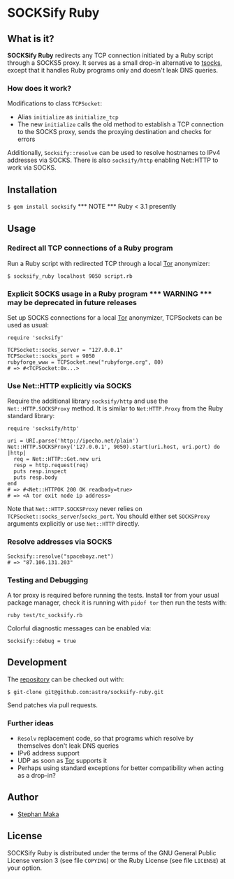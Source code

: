 SOCKSify Ruby
=============

What is it?
-----------

**SOCKSify Ruby** redirects any TCP connection initiated by a Ruby script through a SOCKS5 proxy. It serves as a small drop-in alternative to [tsocks](http://tsocks.sourceforge.net/), except that it handles Ruby programs only and doesn't leak DNS queries.

### How does it work?

Modifications to class `TCPSocket`:

*   Alias `initialize` as `initialize_tcp`
*   The new `initialize` calls the old method to establish a TCP connection to the SOCKS proxy, sends the proxying destination and checks for errors

Additionally, `Socksify::resolve` can be used to resolve hostnames to IPv4 addresses via SOCKS. There is also `socksify/http` enabling Net::HTTP to work via SOCKS.

Installation
------------

`$ gem install socksify` *** NOTE *** Ruby < 3.1 presently

Usage
-----

### Redirect all TCP connections of a Ruby program

Run a Ruby script with redirected TCP through a local [Tor](https://web.archive.org/web/20170127085053/http://www.torproject.org/) anonymizer:

`$ socksify_ruby localhost 9050 script.rb`

### Explicit SOCKS usage in a Ruby program *** WARNING *** may be deprecated in future releases

Set up SOCKS connections for a local [Tor](https://www.torproject.org/) anonymizer, TCPSockets can be used as usual:

```
require 'socksify'

TCPSocket::socks_server = "127.0.0.1"
TCPSocket::socks_port = 9050
rubyforge_www = TCPSocket.new("rubyforge.org", 80)
# => #<TCPSocket:0x...>
```

### Use Net::HTTP explicitly via SOCKS

Require the additional library `socksify/http` and use the `Net::HTTP.SOCKSProxy` method. It is similar to `Net:HTTP.Proxy` from the Ruby standard library:
```
require 'socksify/http'

uri = URI.parse('http://ipecho.net/plain')
Net::HTTP.SOCKSProxy('127.0.0.1', 9050).start(uri.host, uri.port) do |http|
  req = Net::HTTP::Get.new uri
  resp = http.request(req)
  puts resp.inspect
  puts resp.body
end
# => #<Net::HTTPOK 200 OK readbody=true>
# => <A tor exit node ip address>
```
Note that `Net::HTTP.SOCKSProxy` never relies on `TCPSocket::socks_server`/`socks_port`. You should either set `SOCKSProxy` arguments explicitly or use `Net::HTTP` directly.

### Resolve addresses via SOCKS
```
Socksify::resolve("spaceboyz.net")
# => "87.106.131.203"
```
### Testing and Debugging

A tor proxy is required before running the tests. Install tor from your usual package manager, check it is running with `pidof tor` then run the tests with:

`ruby test/tc_socksify.rb`

Colorful diagnostic messages can be enabled via:

`Socksify::debug = true`

Development
-----------

The [repository](https://github.com/astro/socksify-ruby/) can be checked out with:

`$ git-clone git@github.com:astro/socksify-ruby.git`

Send patches via pull requests.

### Further ideas

*   `Resolv` replacement code, so that programs which resolve by themselves don't leak DNS queries
*   IPv6 address support
*   UDP as soon as [Tor](https://www.torproject.org/) supports it
*   Perhaps using standard exceptions for better compatibility when acting as a drop-in?

Author
------

*   [Stephan Maka](mailto:stephan@spaceboyz.net)

License
-------

SOCKSify Ruby is distributed under the terms of the GNU General Public License version 3 (see file `COPYING`) or the Ruby License (see file `LICENSE`) at your option.